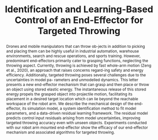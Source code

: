 ---
layout: project-page-new
title: "Identification and Learning-Based Control of an End-Effector for Targeted Throwing"
authors:
  - name: Haasith Venkata Sai Pasala
    sup: 1
  - name: Nagamanikandan Govindan
    sup: 1
  - name: Samarth Brahmbhatt
    sup: 1
affiliations:
  - name: Robotics Research Center, IIIT Hyderabad, India
    link: https://robotics.iiit.ac.in
    sup: 1
permalink: /publications/2024/Haasith_Identification/
abstract: "Drones and mobile manipulators that can throw ob-jects in addition to picking and placing them can be highly useful in industrial automation, warehouse environments, search and
rescue operations, and sports training. However, predominant end-effectors primarily cater to grasping functions, neglecting the throwing aspect. Currently, throwing is achieved by fast whole-arm
motion (Zeng et al., 2020), an approach that raises concerns regard-ing safety and energy efficiency. Additionally, targeted throwing poses several challenges due to the uncertainties in model pa-
rameters and unmodelled dynamics. This letter presents a new end-effector mechanism that can grasp and then place or throw an object using stored elastic energy. The instantaneous release of this stored energy propels the grasped object into projectile motion, facilitating its placement in a desired target location which can lie beyond the reachable workspace of the robot arm. We describe the mechanical design of the end-effector, its simulation model, a system identification method to fit model parameters, and a data-driven residual learning framework. The residual model predicts control input residuals arising from model uncertainties, improving targeted throwing accuracy even with unseen objects. Experiments conducted with our robot arm mounted end-effector show the efficacy of our end-effector mechanism and associated algorithms for targeted throwing."
#project_page: https://constrained-grasp-diffusion.github.io/
paper: https://ieeexplore.ieee.org/stamp/stamp.jsp?arnumber=10681644
#code: https://github.com/vishal-2000/EDMP
#supplement: https://clipgraphs.github.io/static/pdfs/Supplementary.pdf
#video: https://www.youtube.com/watch?v=ITo8rMInatk&feature=youtu.be
#iframe: https://www.youtube.com/embed/ITo8rMInatk
#demo: https://anyloc.github.io/#interactive_demo

---